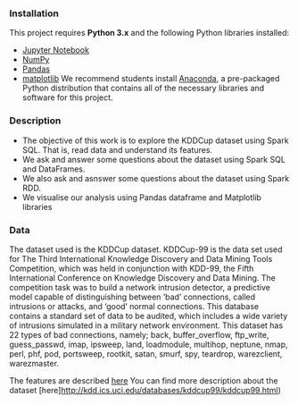 ### Installation

This project requires **Python 3.x** and the following Python libraries installed:

- [Jupyter Notebook](https://jupyter.org/install.html)
- [NumPy](http://www.numpy.org/)
- [Pandas](http://pandas.pydata.org)
- [matplotlib](http://matplotlib.org/)
We recommend students install [Anaconda](https://www.continuum.io/downloads), a pre-packaged Python distribution that contains all of the necessary libraries and software for this project. 

### Description
* The objective of this work is to explore the KDDCup dataset using Spark SQL. That is, read data and understand its features.
* We ask and answer some questions about the dataset using  Spark SQL and DataFrames.
* We also ask and asnswer some questions about the dataset using  Spark RDD.
* We visualise our analysis using Pandas dataframe and Matplotlib libraries

### Data
The dataset used is the KDDCup dataset. KDDCup-99 is the data set used for The Third International Knowledge Discovery and Data Mining Tools Competition, which was held in conjunction with KDD-99, the Fifth International Conference on Knowledge Discovery and Data Mining. The competition task was to build a network intrusion detector, a predictive model capable of distinguishing between ‘bad’ connections, called intrusions or attacks, and ‘good’ normal connections. This database contains a standard set of data to be audited, which includes a wide variety of intrusions simulated in a military network environment. This dataset has 22 types of bad connections, namely; back, buffer_overflow, ftp_write, guess_passwd, imap, ipsweep, land, loadmodule, multihop, neptune, nmap, perl, phf, pod, portsweep, rootkit, satan, smurf, spy, teardrop, warezclient, warezmaster.

The features are described [here](http://kdd.ics.uci.edu/databases/kddcup99/task.html)
You can find more description about the dataset [here]http://kdd.ics.uci.edu/databases/kddcup99/kddcup99.html)
